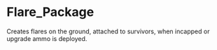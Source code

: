 # Flare_Package
Creates flares on the ground, attached to survivors, when incapped or upgrade ammo is deployed.
